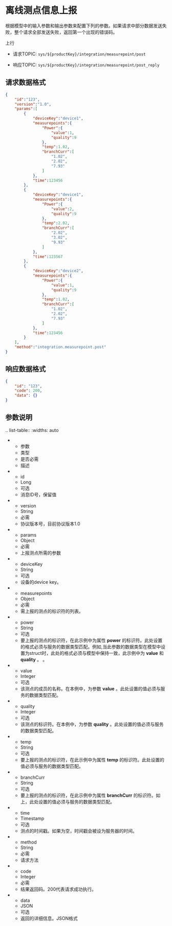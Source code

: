 # 离线测点信息上报

根据模型中的输入参数和输出参数来配置下列的参数。如果请求中部分数据发送失败，整个请求全部发送失败，返回第一个出现的错误码。

上行
- 请求TOPIC: `sys/${productKey}/integration/measurepoint/post`

- 响应TOPIC: `sys/${productKey}/integration/measurepoint/post_reply`

## 请求数据格式

```JSON
{
    "id":"123",
    "version":"1.0",
    "params":[
        {
            "deviceKey":"device1",
            "measurepoints":{
                "Power":{
                    "value":1,
                    "quality":9
                },
                "temp":1.02,
                "branchCurr":[
                    "1.02",
                    "2.02",
                    "7.93"
                ]
            },
            "time":123456
        },
        {
            "deviceKey":"device1",
            "measurepoints":{
                "Power":{
                    "value":2,
                    "quality":9
                },
                "temp":2.02,
                "branchCurr":[
                    "2.02",
                    "3.02",
                    "9.93"
                ]
            },
            "time":123567
        },
        {
            "deviceKey":"device2",
            "measurepoints":{
                "Power":{
                    "value":1,
                    "quality":9
                },
                "temp":1.02,
                "branchCurr":[
                    "1.02",
                    "2.02",
                    "7.93"
                ]
            },
            "time":123456
        }
    ],
    "method":"integration.measurepoint.post"
}
```

## 响应数据格式

```json
{
    "id": "123",
    "code": 200,
    "data": {}
}
```

## 参数说明

.. list-table::
   :widths: auto

   * - 参数
     - 类型
     - 是否必需
     - 描述
   * - id
     - Long
     - 可选
     - 消息ID号，保留值
   * - version
     - String
     - 必需
     - 协议版本号，目前协议版本1.0
   * - params
     - Object
     - 必需
     - 上报测点所需的参数
   * - deviceKey
     - String
     - 可选
     - 设备的device key。 
   * - measurepoints
     - Object
     - 必需
     - 需上报的测点的标识符的列表。
   * - power
     - String
     - 可选
     - 要上报的测点的标识符，在此示例中为属性 **power** 的标识符。此处设置的格式必须与服务的数据类型匹配。例如,当此参数的数据类型在模型中设置为struct时，此处的格式必须与模型中保持一致，此示例中为 **value** 和 **quality** 。 。
   * - value
     - Integer
     - 可选
     - 该测点的成员的名称。在本例中，为参数 **value** 。此处设置的值必须与服务的数据类型匹配。
   * - quality
     - Integer
     - 可选
     - 该测点的标识符。在本例中，为参数 **quality** 。此处设置的值必须与服务的数据类型匹配。
   * - temp
     - String
     - 可选
     - 要上报的测点的标识符，在此示例中为属性 **temp** 的标识符。此处设置的值必须与服务的数据类型匹配。
   * - branchCurr
     - String
     - 可选
     - 要上报的测点的标识符，在此示例中为属性 **branchCurr** 的标识符。如上，此处设置的值必须与服务的数据类型匹配。
   * - time
     - Timestamp
     - 可选
     - 测点的时间戳。如果为空，时间戳会被设为服务器的时间。
   * - method
     - String
     - 必需
     - 请求方法
   * - code
     - Integer
     - 必需
     - 结果返回码。200代表请求成功执行。
   * - data
     - JSON
     - 可选
     - 返回的详细信息。JSON格式



<!--end-->
